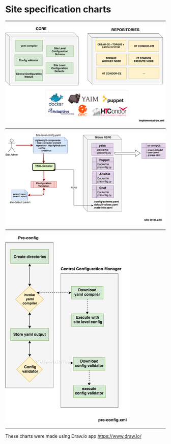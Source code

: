 # Site specification charts

---
<img src="Implementation.png">

---
<img src="site-level.png">

---
<img src="pre-config.png">

---

These charts were made using Draw.io app <https://www.draw.io/>
